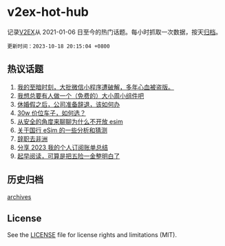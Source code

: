 # v2ex-hot-hub

 记录[V2EX](https://www.v2ex.com/)从 2021-01-06 日至今的热门话题。每小时抓取一次数据，按天[归档](archives)。

`更新时间：2023-10-18 20:15:04 +0800`

## 热议话题

1. [我的至暗时刻，大批微信小程序遭破解，多年心血被盗版。](https://www.v2ex.com/t/982914)
1. [我想总要有人做一个（免费的）大小周小组件吧](https://www.v2ex.com/t/982992)
1. [休婚假之后，公司准备辞退，该如何办](https://www.v2ex.com/t/982998)
1. [30w 价位车子，如何选？](https://www.v2ex.com/t/983038)
1. [从安全的角度来聊聊为什么不开放 esim](https://www.v2ex.com/t/982954)
1. [关于国行 eSim 的一些分析和猜测](https://www.v2ex.com/t/982931)
1. [辞职去非洲](https://www.v2ex.com/t/982968)
1. [分享 2023 我的个人订阅账单总结](https://www.v2ex.com/t/982981)
1. [起早阅读，可算是把五险一金整明白了](https://www.v2ex.com/t/982993)

## 历史归档

[archives](archives)

## License

See the [LICENSE](LICENSE) file for license rights and limitations (MIT).
